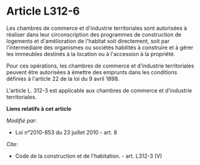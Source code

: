 # Article L312-6

Les chambres de commerce et d'industrie territoriales sont autorisées à réaliser dans leur circonscription des programmes de
construction de logements et d'amélioration de l'habitat soit directement, soit par l'intermédiaire des organismes ou
sociétés habilités à construire et à gérer les immeubles destinés à la location ou à l'accession à la propriété. 

Pour ces opérations, les chambres de commerce et d'industrie territoriales peuvent être autorisées à émettre des emprunts
dans les conditions définies à l'article 22 de la loi du 9 avril 1898. 

L'article L. 312-3 est applicable aux chambres de commerce et d'industrie territoriales.

**Liens relatifs à cet article**

_Modifié par_:

  - Loi n°2010-853 du 23 juillet 2010 - art. 8

_Cite_:

  - Code de la construction et de l'habitation. - art. L312-3 (V)
